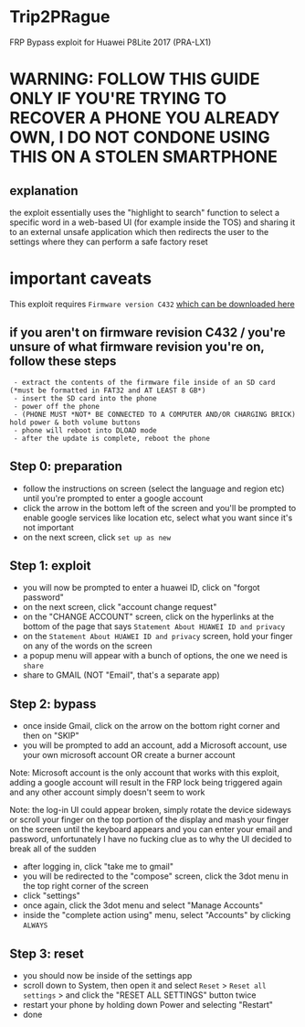 # Trip2PRague
FRP Bypass exploit for Huawei P8Lite 2017 (PRA-LX1)


# WARNING: FOLLOW THIS GUIDE ONLY IF YOU'RE TRYING TO RECOVER A PHONE YOU ALREADY OWN, I DO NOT CONDONE USING THIS ON A STOLEN SMARTPHONE


## explanation
the exploit essentially uses the "highlight to search" function to select a specific word in a web-based UI (for example inside the TOS) and sharing it to an external unsafe application which then redirects the user to the settings
where they can perform a safe factory reset

# important caveats
This exploit requires ``` Firmware version C432 ``` [which can be downloaded here](https://androidfilehost.com/?fid=1322778262904014852)

## if you aren't on firmware revision C432 / you're unsure of what firmware revision you're on, follow these steps
```
 - extract the contents of the firmware file inside of an SD card (*must be formatted in FAT32 and AT LEAST 8 GB*)
 - insert the SD card into the phone
 - power off the phone
 - (PHONE MUST *NOT* BE CONNECTED TO A COMPUTER AND/OR CHARGING BRICK) hold power & both volume buttons
 - phone will reboot into DLOAD mode
 - after the update is complete, reboot the phone
 ```
## Step 0: preparation
- follow the instructions on screen (select the language and region etc) until you're prompted to enter a google account <br>
- click the arrow in the bottom left of the screen and you'll be prompted to enable google services like location etc, select what you want since it's not important <br>
- on the next screen, click ```set up as new```

## Step 1: exploit
- you will now be prompted to enter a huawei ID, click on "forgot password"
- on the next screen, click "account change request"
- on the "CHANGE ACCOUNT" screen, click on the hyperlinks at the bottom of the page that says ```Statement About HUAWEI ID and privacy```
- on the ```Statement About HUAWEI ID and privacy``` screen, hold your finger on any of the words on the screen
- a popup menu will appear with a bunch of options, the one we need is ```share```
- share to GMAIL (NOT "Email", that's a separate app)

## Step 2: bypass
- once inside Gmail, click on the arrow on the bottom right corner and then on "SKIP"
- you will be prompted to add an account, add a Microsoft account, use your own microsoft account OR create a burner account

Note: Microsoft account is the only account that works with this exploit, adding a google account will result in the FRP lock being triggered again and any other account simply doesn't seem to work

Note: the log-in UI could appear broken, simply rotate the device sideways or scroll your finger on the top portion of the display and mash your finger on the screen until the keyboard appears and you can enter your email and password,
unfortunately I have no fucking clue as to why the UI decided to break all of the sudden

- after logging in, click "take me to gmail"
- you will be redirected to the "compose" screen, click the 3dot menu in the top right corner of the screen
- click "settings"
- once again, click the 3dot menu and select "Manage Accounts"
- inside the "complete action using" menu, select "Accounts" by clicking ```ALWAYS```

## Step 3: reset
- you should now be inside of the settings app
- scroll down to System, then open it and select ```Reset``` > ```Reset all settings``` > and click the "RESET ALL SETTINGS" button twice
- restart your phone by holding down Power and selecting "Restart"
- done
